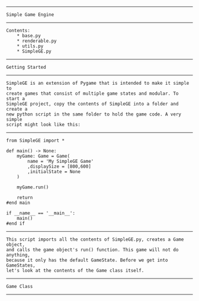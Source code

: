 --------------------------------------------------------------------------------
	Simple Game Engine
--------------------------------------------------------------------------------

	Contents:
		* base.py
		* renderable.py
		* utils.py
		* SimpleGE.py
				
--------------------------------------------------------------------------------
	Getting Started
--------------------------------------------------------------------------------

	SimpleGE is an extension of Pygame that is intended to make it simple to
	create games that consist of multiple game states and modular. To start a
	SimpleGE project, copy the contents of SimpleGE into a folder and create a
	new python script in the same folder to hold the game code. A very simple 
	script might look like this:
	
________________________________________________________________________________

	from SimpleGE import *
	
	def main() -> None:
		myGame: Game = Game(
			name = 'My SimpleGE Game'
			,displaySize = [800,600]
			,initialState = None
		)
		
		myGame.run()
	
		return
	#end main
	
	if __name__ == '__main__':
		main()
	#end if

________________________________________________________________________________

	This script imports all the contents of SimpleGE.py, creates a Game object,
	and calls the game object's run() function. This game will not do anything,
	because it only has the default GameState. Before we get into GameStates,
	let's look at the contents of the Game class itself.
	
--------------------------------------------------------------------------------
	Game Class
--------------------------------------------------------------------------------

	
